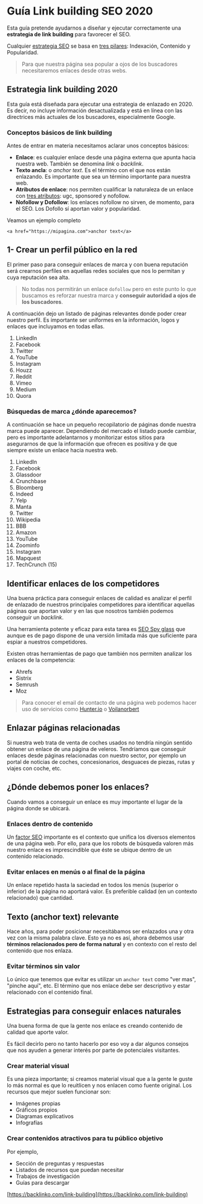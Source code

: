 


# Guía Link building SEO 2020

Esta guía pretende ayudarnos a diseñar y ejecutar correctamente una **estrategia de link building** para favorecer el SEO.

Cualquier [estrategia SEO](https://emirodgar.com/estrategia-seo) se basa en [tres pilares](https://emirodgar.com/pilares-seo): Indexación, Contenido y Popularidad.

> Para que nuestra página sea popular a ojos de los buscadores necesitaremos enlaces desde otras webs.

## Estrategia link building 2020

Esta guía está diseñada para ejecutar una estrategia de enlazado en 2020. Es decir, no incluye información desactualizada y está en línea con las directrices más actuales de los buscadores, especialmente Google.

### Conceptos básicos de link building

Antes de entrar en materia necesitamos aclarar unos conceptos básicos:

- **Enlace**: es cualquier enlace desde una página externa que apunta hacia nuestra web. También se denomina *link* o *backlink*.
- **Texto ancla**: o *anchor text*. Es el término con el que nos están enlazando. Es importante que sea un término importante para nuestra web. 
- **Atributos de enlace**: nos permiten cualificar la naturaleza de un enlace con [tres atributos](https://emirodgar.com/atributos-enlaces-google): ugc, sponsored y nofollow.
- **Nofollow y Dofollow**: los enlaces nofollow no sirven, de momento, para el SEO. Los Dofollo sí aportan valor y popularidad.

Veamos un ejemplo completo

```
<a href="https://mipagina.com">anchor text</a>
```



## 1- Crear un perfil público en la red

El primer paso para conseguir enlaces de marca y con buena reputación será crearnos perfiles en aquellas redes sociales que nos lo permitan y cuya reputación sea alta. 

> No todas nos permitirán un enlace `dofollow` pero en este punto lo que buscamos es reforzar nuestra marca y **conseguir autoridad a ojos de los buscadores**.

A continuación dejo un listado de páginas relevantes donde poder crear nuestro perfil. Es importante ser uniformes en la información, logos y enlaces que incluyamos en todas ellas.

1.  LinkedIn
2.  Facebook
3.  Twitter
4.  YouTube
5.  Instagram
6.  Houzz
7.  Reddit
8.  Vimeo
9.  Medium
10. Quora 

### Búsquedas de marca ¿dónde aparecemos?

A continuación se hace un pequeño recopilatorio de páginas donde nuestra marca puede aparecer. Dependiendo del mercado el listado puede cambiar, pero es importante adelantarnos y monitorizar estos sitios para asegurarnos de que la información que ofrecen es positiva y de que siempre existe un enlace hacia nuestra web.

1.  LinkedIn 
2.  Facebook 
3.  Glassdoor
4.  Crunchbase 
5.  Bloomberg 
6.  Indeed 
7.  Yelp
8.  Manta 
9.  Twitter 
10.  Wikipedia
11.  BBB 
12.  Amazon 
13.  YouTube 
14.  Zoominfo
15.  Instagram 
16.  Mapquest 
17.  TechCrunch (15)


## Identificar enlaces de los competidores

Una buena práctica para conseguir enlaces de calidad es analizar el perfil de enlazado de nuestros principales competidores para identificar aquellas páginas que aportan valor y en las que nosotros también podemos conseguir un *backlink*.

Una herramienta potente y eficaz para esta tarea es [SEO Spy glass](https://www.seopowersuite.es/seo-spyglass/) que aunque es de pago dispone de una versión limitada más que suficiente para espiar a nuestros competidores.

Existen otras herramientas de pago que también nos permiten analizar los enlaces de la competencia:

 - Ahrefs
 - Sistrix
 - Semrush
 - Moz

> Para conocer el email de contacto de una página web podemos hacer uso de servicios como [Hunter.io](https://hunter.io/) o [Voilanorbert](https://www.voilanorbert.com/)

## Enlazar páginas relacionadas

Si nuestra web trata de venta de coches usados no tendría ningún sentido obtener un enlace de una página de veleros. Tendríamos que conseguir enlaces desde páginas relacionadas con nuestro sector, por ejemplo un portal de noticias de coches, concesionarios, desguaces de piezas, rutas y viajes con coche, etc.

## ¿Dónde debemos poner los enlaces?

Cuando vamos a conseguir un enlace es muy importante el lugar de la página donde se ubicará.


### Enlaces dentro de contenido

Un [factor SEO](https://emirodgar.com/factores-seo) importante es el contexto que unifica los diversos elementos de una página web. Por ello, para que los robots de búsqueda valoren más nuestro enlace es imprescindible que éste se ubique dentro de un contenido relacionado.

### Evitar enlaces en menús o al final de la página

Un enlace repetido hasta la saciedad en todos los menús (superior o inferior) de la página no aportará valor. Es preferible calidad (en un contexto relacionado) que cantidad.

## Texto (anchor text) relevante

Hace años, para poder posicionar necesitábamos ser enlazados una y otra vez con la misma palabra clave. Esto ya no es así, ahora debemos usar **términos relacionados pero de forma natural** y en contexto con el resto del contenido que nos enlaza.


### Evitar términos sin valor

Lo único que tenemos que evitar es utilizar un `anchor text` como "ver mas", "pinche aquí", etc. El término que nos enlace debe ser descriptivo y estar relacionado con el contenido final.

## Estrategias para conseguir enlaces naturales

Una buena forma de que la gente nos enlace es creando contenido de calidad que aporte valor. 

Es fácil decirlo pero no tanto hacerlo por eso voy a dar algunos consejos que nos ayuden a generar interés por parte de potenciales visitantes.

### Crear material visual 

Es una pieza importante; si creamos material visual que a la gente le guste lo más normal es que lo reuitlicen y nos enlacen como fuente original. Los recursos que mejor suelen funcionar son:

 - Imágenes propias
 - Gráficos propios
 - Diagramas explicativos
 - Infografías

### Crear contenidos atractivos para tu público objetivo

Por ejemplo, 

 - Sección de preguntas y respuestas
 - Listados de recursos que puedan necesitar
 - Trabajos de investigación
 - Guías para descargar

[https://backlinko.com/link-building](https://backlinko.com/link-building)

<!--stackedit_data:
eyJoaXN0b3J5IjpbOTE5NzAzMzk1XX0=
-->
